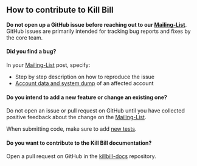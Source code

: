 ## How to contribute to Kill Bill

**Do not open up a GitHub issue before reaching out to our [Mailing-List](https://groups.google.com/forum/#!forum/killbilling-users)**. GitHub issues are primarily intended for tracking bug reports and fixes by the core team.

#### **Did you find a bug?**

In your [Mailing-List](https://groups.google.com/forum/#!forum/killbilling-users) post, specify:

* Step by step description on how to reproduce the issue
* [Account data and system dump](https://github.com/killbill/killbill/wiki/Production-troubleshooting) of an affected account

#### **Do you intend to add a new feature or change an existing one?**

Do not open an issue or pull request on GitHub until you have collected positive feedback about the change on the [Mailing-List](https://groups.google.com/forum/#!forum/killbilling-users).

When submitting code, make sure to add [new tests](https://github.com/killbill/killbill/wiki/Navigating-the-Kill-Bill-codebase).

#### **Do you want to contribute to the Kill Bill documentation?**

Open a pull request on GitHub in the [killbill-docs](https://github.com/killbill/killbill-docs) repository.
